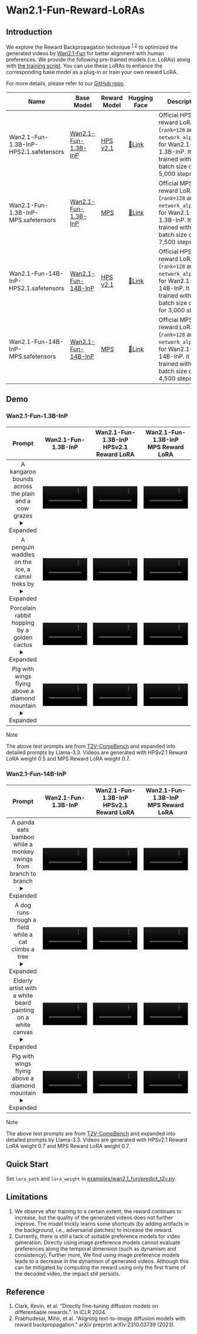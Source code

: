 # Wan2.1-Fun-Reward-LoRAs
## Introduction
We explore the Reward Backpropagation technique <sup>[1](#ref1) [2](#ref2)</sup> to optimized the generated videos by [Wan2.1-Fun](https://github.com/aigc-apps/VideoX-Fun) for better alignment with human preferences.
We provide the following pre-trained models (i.e. LoRAs) along with [the training script](https://github.com/aigc-apps/VideoX-Fun/blob/main/scripts/wan2.1_fun/train_reward_lora.py). You can use these LoRAs to enhance the corresponding base model as a plug-in or train your own reward LoRA.

For more details, please refer to our [GitHub repo](https://github.com/aigc-apps/VideoX-Fun).

| Name | Base Model | Reward Model | Hugging Face | Description |
|--|--|--|--|--|
| Wan2.1-Fun-1.3B-InP-HPS2.1.safetensors | [Wan2.1-Fun-1.3B-InP](https://huggingface.co/alibaba-pai/Wan2.1-Fun-1.3B-InP) | [HPS v2.1](https://github.com/tgxs002/HPSv2) | [🤗Link](https://huggingface.co/alibaba-pai/Wan2.1-Fun-Reward-LoRAs/resolve/main/Wan2.1-Fun-1.3B-InP-HPS2.1.safetensors) | Official HPS v2.1 reward LoRA (`rank=128` and `network_alpha=64`) for Wan2.1-Fun-1.3B-InP. It is trained with a batch size of 8 for 5,000 steps.|
| Wan2.1-Fun-1.3B-InP-MPS.safetensors | [Wan2.1-Fun-1.3B-InP](https://huggingface.co/alibaba-pai/Wan2.1-Fun-1.3B-InP) | [MPS](https://github.com/Kwai-Kolors/MPS) | [🤗Link](https://huggingface.co/alibaba-pai/Wan2.1-Fun-Reward-LoRAs/resolve/main/Wan2.1-Fun-1.3B-InP-MPS.safetensors) | Official MPS reward LoRA (`rank=128` and `network_alpha=64`) for Wan2.1-Fun-1.3B-InP. It is trained with a batch size of 8 for 7,500 steps.|
| Wan2.1-Fun-14B-InP-HPS2.1.safetensors | [Wan2.1-Fun-14B-InP](https://huggingface.co/alibaba-pai/Wan2.1-Fun-14B-InP) | [HPS v2.1](https://github.com/tgxs002/HPSv2) | [🤗Link](https://huggingface.co/alibaba-pai/Wan2.1-Fun-Reward-LoRAs/resolve/main/Wan2.1-Fun-14B-InP-HPS2.1.safetensors) | Official HPS v2.1 reward LoRA (`rank=128` and `network_alpha=64`) for Wan2.1-Fun-14B-InP. It is trained with a batch size of 32 for 3,000 steps.|
| Wan2.1-Fun-14B-InP-MPS.safetensors | [Wan2.1-Fun-14B-InP](https://huggingface.co/alibaba-pai/Wan2.1-Fun-14B-InP) | [MPS](https://github.com/Kwai-Kolors/MPS) | [🤗Link](https://huggingface.co/alibaba-pai/Wan2.1-Fun-Reward-LoRAs/resolve/main/Wan2.1-Fun-14B-InP-MPS.safetensors) | Official MPS reward LoRA (`rank=128` and `network_alpha=64`) for Wan2.1-Fun-14B-InP. It is trained with a batch size of 8 for 4,500 steps.|

## Demo
### Wan2.1-Fun-1.3B-InP

<table border="0" style="width: 100%; text-align: center; margin-top: 20px;">
    <thead>
        <tr>
            <th style="text-align: center;" width="10%">Prompt</sup></th>
            <th style="text-align: center;" width="30%">Wan2.1-Fun-1.3B-InP</th>
            <th style="text-align: center;" width="30%">Wan2.1-Fun-1.3B-InP <br> HPSv2.1 Reward LoRA</th>
            <th style="text-align: center;" width="30%">Wan2.1-Fun-1.3B-InP <br> MPS Reward LoRA</th>
        </tr>
    </thead>
    <tr>
        <td>
            A kangaroo bounds across the plain and a cow grazes
            <details>
                <summary>Expanded</summary>
                <p>In a vast, sun-drenched Australian plain, a lively kangaroo bounds with powerful leaps across the dry grass, its shadow following closely. Nearby, a serene brown and white cow grazes leisurely, its tail swishing gently in the warm breeze. The sky is a vibrant blue, dotted with fluffy clouds.</p>
            </details>
        </td>
        <td>
            <video src="https://github.com/user-attachments/assets/597d786b-66e1-4610-8ba0-01bd334dccb3" width="100%" controls autoplay loop></video>
        </td>
        <td>
            <video src="https://pai-aigc-photog.oss-cn-hangzhou.aliyuncs.com/wan_fun/asset/v1.0/reward_lora/1.3B_hpsv2.1_00000003.mp4" width="100%" controls autoplay loop></video>
        </td>
        <td>
            <video src="https://pai-aigc-photog.oss-cn-hangzhou.aliyuncs.com/wan_fun/asset/v1.0/reward_lora/1.3B_mps_00000003.mp4" width="100%" controls autoplay loop></video>
        </td>
    </tr>
    <tr>
        <td>
            A penguin waddles on the ice, a camel treks by
            <details>
                <summary>Expanded</summary>
                <p>A small penguin waddles slowly across a vast, icy surface under a clear blue sky. The penguin's short, flipper-like wings sway at its sides as it moves. Nearby, a camel treks steadily, its long legs navigating the snowy terrain with ease. The camel's fur is thick, providing warmth in the cold environment.</p>
            </details>
        </td>
        <td>
            <video src="https://pai-aigc-photog.oss-cn-hangzhou.aliyuncs.com/wan_fun/asset/v1.0/reward_lora/1.3B_baseline_00000004.mp4" width="100%" controls autoplay loop></video>
        </td>
        <td>
            <video src="https://pai-aigc-photog.oss-cn-hangzhou.aliyuncs.com/wan_fun/asset/v1.0/reward_lora/1.3B_hpsv2.1_00000004.mp4" width="100%" controls autoplay loop></video>
        </td>
        <td>
            <video src="https://pai-aigc-photog.oss-cn-hangzhou.aliyuncs.com/wan_fun/asset/v1.0/reward_lora/1.3B_mps_00000004.mp4" width="100%" controls autoplay loop></video>
        </td>
    </tr>
    <tr>
        <td>
            Porcelain rabbit hopping by a golden cactus
            <details>
                <summary>Expanded</summary>
                <p>A delicate porcelain rabbit, with intricate painted details, hops gracefully across a sandy desert floor. Nearby, a golden cactus stands tall, its metallic surface glimmering in the sunlight. The backdrop features rolling sand dunes under a clear blue sky, casting gentle shadows.</p>
            </details>
        </td>
        <td>
            <video src="https://pai-aigc-photog.oss-cn-hangzhou.aliyuncs.com/wan_fun/asset/v1.0/reward_lora/1.3B_baseline_00000007.mp4" width="100%" controls autoplay loop></video>
        </td>
        <td>
            <video src="https://pai-aigc-photog.oss-cn-hangzhou.aliyuncs.com/wan_fun/asset/v1.0/reward_lora/1.3B_hpsv2.1_00000007.mp4" width="100%" controls autoplay loop></video>
        </td>
        <td>
            <video src="https://pai-aigc-photog.oss-cn-hangzhou.aliyuncs.com/wan_fun/asset/v1.0/reward_lora/1.3B_mps_00000007.mp4" width="100%" controls autoplay loop></video>
        </td>
    </tr>
    <tr>
        <td>
            Pig with wings flying above a diamond mountain
            <details>
                <summary>Expanded</summary>
                <p>A whimsical pig, complete with delicate feathered wings, soars gracefully above a shimmering diamond mountain. The pig's pink skin glistens in the sunlight as it flaps its wings. The mountain below sparkles with countless facets, reflecting brilliant rays of light into the clear blue sky.</p>
            </details>
        </td>
        <td>
            <video src="https://pai-aigc-photog.oss-cn-hangzhou.aliyuncs.com/wan_fun/asset/v1.0/reward_lora/1.3B_baseline_00000008.mp4" width="100%" controls autoplay loop></video>
        </td>
        <td>
            <video src="https://pai-aigc-photog.oss-cn-hangzhou.aliyuncs.com/wan_fun/asset/v1.0/reward_lora/1.3B_hpsv2.1_00000008.mp4" width="100%" controls autoplay loop></video>
        </td>
        <td>
            <video src="https://pai-aigc-photog.oss-cn-hangzhou.aliyuncs.com/wan_fun/asset/v1.0/reward_lora/1.3B_mps_00000008.mp4" width="100%" controls autoplay loop></video>
        </td>
    </tr>
</table>

> [!NOTE]
> The above test prompts are from <a href="https://github.com/KaiyueSun98/T2V-CompBench">T2V-CompBench</a> and expanded into detailed prompts by Llama-3.3.
> Videos are generated with HPSv2.1 Reward LoRA weight 0.5 and MPS Reward LoRA weight 0.7.

### Wan2.1-Fun-14B-InP

<table border="0" style="width: 100%; text-align: center; margin-top: 20px;">
    <thead>
        <tr>
            <th style="text-align: center;" width="10%">Prompt</sup></th>
            <th style="text-align: center;" width="30%">Wan2.1-Fun-1.3B-InP</th>
            <th style="text-align: center;" width="30%">Wan2.1-Fun-1.3B-InP <br> HPSv2.1 Reward LoRA</th>
            <th style="text-align: center;" width="30%">Wan2.1-Fun-1.3B-InP <br> MPS Reward LoRA</th>
        </tr>
    </thead>
    <tr>
        <td>
            A panda eats bamboo while a monkey swings from branch to branch
            <details>
                <summary>Expanded</summary>
                <p>In a lush green forest, a panda sits comfortably against a tree, leisurely munching on bamboo stalks. Nearby, a lively monkey swings energetically from branch to branch, its tail curling around the limbs. Sunlight filters through the canopy, casting dappled shadows on the forest floor.</p>
            </details>
        </td>
        <td>
            <video src="https://pai-aigc-photog.oss-cn-hangzhou.aliyuncs.com/wan_fun/asset/v1.0/reward_lora/14B_baseline_00000001.mp4" width="100%" controls autoplay loop></video>
        </td>
        <td>
            <video src="https://pai-aigc-photog.oss-cn-hangzhou.aliyuncs.com/wan_fun/asset/v1.0/reward_lora/14B_hpsv2.1_00000001.mp4" width="100%" controls autoplay loop></video>
        </td>
        <td>
            <video src="https://pai-aigc-photog.oss-cn-hangzhou.aliyuncs.com/wan_fun/asset/v1.0/reward_lora/14B_mps_00000001.mp4" width="100%" controls autoplay loop></video>
        </td>
    </tr>
    <tr>
        <td>
            A dog runs through a field while a cat climbs a tree
            <details>
                <summary>Expanded</summary>
                <p>In a sunlit, expansive green field surrounded by tall trees, a playful golden retriever sprints energetically across the grass, its fur gleaming in the afternoon sun. Nearby, a nimble tabby cat gracefully climbs a sturdy tree, its claws gripping the bark effortlessly. The sky is clear blue with occasional birds flying.</p>
            </details>
        </td>
        <td>
            <video src="https://pai-aigc-photog.oss-cn-hangzhou.aliyuncs.com/wan_fun/asset/v1.0/reward_lora/14B_baseline_00000002.mp4" width="100%" controls autoplay loop></video>
        </td>
        <td>
            <video src="https://pai-aigc-photog.oss-cn-hangzhou.aliyuncs.com/wan_fun/asset/v1.0/reward_lora/14B_hpsv2.1_00000002.mp4" width="100%" controls autoplay loop></video>
        </td>
        <td>
            <video src="https://pai-aigc-photog.oss-cn-hangzhou.aliyuncs.com/wan_fun/asset/v1.0/reward_lora/14B_mps_00000002.mp4" width="100%" controls autoplay loop></video>
        </td>
    </tr>
    <tr>
        <td>
            Elderly artist with a white beard painting on a white canvas
            <details>
                <summary>Expanded</summary>
                <p>An elderly artist with a long white beard stands in a sunlit studio surrounded by art supplies. He wears a paint-splattered apron over a casual shirt. His hand moves gracefully as he paints vibrant colors on a large white canvas positioned on an easel. The studio is filled with natural light streaming through tall windows, highlighting the textures of his work.</p>
            </details>
        </td>
        <td>
            <video src="https://pai-aigc-photog.oss-cn-hangzhou.aliyuncs.com/wan_fun/asset/v1.0/reward_lora/14B_baseline_00000005.mp4" width="100%" controls autoplay loop></video>
        </td>
        <td>
            <video src="https://pai-aigc-photog.oss-cn-hangzhou.aliyuncs.com/wan_fun/asset/v1.0/reward_lora/14B_hpsv2.1_00000005.mp4" width="100%" controls autoplay loop></video>
        </td>
        <td>
            <video src="https://pai-aigc-photog.oss-cn-hangzhou.aliyuncs.com/wan_fun/asset/v1.0/reward_lora/14B_mps_00000005.mp4" width="100%" controls autoplay loop></video>
        </td>
    </tr>
    <tr>
        <td>
            Pig with wings flying above a diamond mountain
            <details>
                <summary>Expanded</summary>
                <p>A whimsical pig, complete with delicate feathered wings, soars gracefully above a shimmering diamond mountain. The pig's pink skin glistens in the sunlight as it flaps its wings. The mountain below sparkles with countless facets, reflecting brilliant rays of light into the clear blue sky.</p>
            </details>
        </td>
        <td>
            <video src="https://pai-aigc-photog.oss-cn-hangzhou.aliyuncs.com/wan_fun/asset/v1.0/reward_lora/14B_baseline_00000008.mp4" width="100%" controls autoplay loop></video>
        </td>
        <td>
            <video src="https://pai-aigc-photog.oss-cn-hangzhou.aliyuncs.com/wan_fun/asset/v1.0/reward_lora/14B_hpsv2.1_00000008.mp4" width="100%" controls autoplay loop></video>
        </td>
        <td>
            <video src="https://pai-aigc-photog.oss-cn-hangzhou.aliyuncs.com/wan_fun/asset/v1.0/reward_lora/14B_mps_00000008.mp4" width="100%" controls autoplay loop></video>
        </td>
    </tr>
</table>

> [!NOTE]
> The above test prompts are from <a href="https://github.com/KaiyueSun98/T2V-CompBench">T2V-CompBench</a> and expanded into detailed prompts by Llama-3.3.
> Videos are generated with HPSv2.1 Reward LoRA weight 0.7 and MPS Reward LoRA weight 0.7.

## Quick Start
Set `lora_path` and `lora_weight`  in [examples/wan2.1_fun/predict_t2v.py](https://github.com/aigc-apps/VideoX-Fun/blob/main/examples/wan2.1_fun/predict_t2v.py).

## Limitations
1. We observe after training to a certain extent, the reward continues to increase, but the quality of the generated videos does not further improve. 
   The model trickly learns some shortcuts (by adding artifacts in the background, i.e., adversarial patches) to increase the reward.
2. Currently, there is still a lack of suitable preference models for video generation. Directly using image preference models cannot 
   evaluate preferences along the temporal dimension (such as dynamism and consistency). Further more, We find using image preference models leads to a decrease 
   in the dynamism of generated videos. Although this can be mitigated by computing the reward using only the first frame of the decoded video, the impact still persists.

## Reference
<ol>
  <li id="ref1">Clark, Kevin, et al. "Directly fine-tuning diffusion models on differentiable rewards.". In ICLR 2024.</li>
  <li id="ref2">Prabhudesai, Mihir, et al. "Aligning text-to-image diffusion models with reward backpropagation." arXiv preprint arXiv:2310.03739 (2023).</li>
</ol>